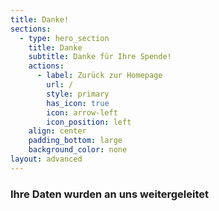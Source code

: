 ```yaml
---
title: Danke!
sections:
  - type: hero_section
    title: Danke
    subtitle: Danke für Ihre Spende!
    actions:
      - label: Zurück zur Homepage
        url: /
        style: primary
        has_icon: true
        icon: arrow-left
        icon_position: left
    align: center
    padding_bottom: large
    background_color: none
layout: advanced
---
```


### Ihre Daten wurden an uns weitergeleitet